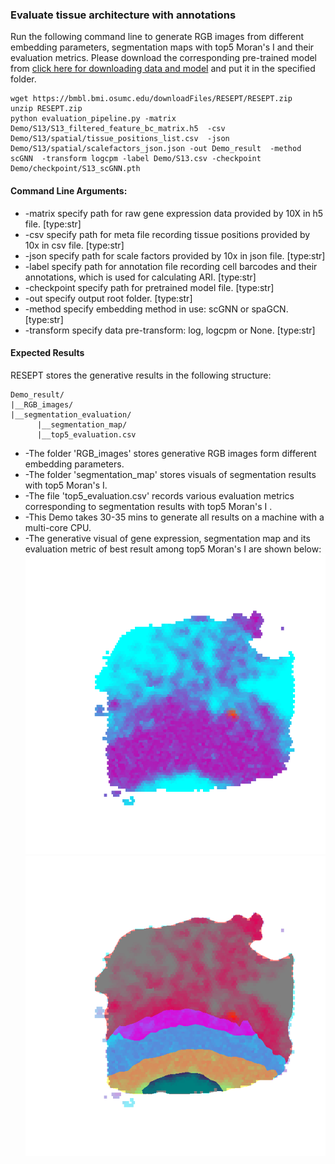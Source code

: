 ### Evaluate tissue architecture with annotations

Run the following command line to generate RGB images from different embedding parameters, segmentation maps with top5 Moran's I and their evaluation metrics.
Please download the corresponding pre-trained model from [click here for downloading data and model](https://bmbl.bmi.osumc.edu/downloadFiles/data_and_model/data_and_model.zip) and put it in the specified folder.

```
wget https://bmbl.bmi.osumc.edu/downloadFiles/RESEPT/RESEPT.zip 
unzip RESEPT.zip
python evaluation_pipeline.py -matrix Demo/S13/S13_filtered_feature_bc_matrix.h5  -csv Demo/S13/spatial/tissue_positions_list.csv  -json Demo/S13/spatial/scalefactors_json.json -out Demo_result  -method scGNN  -transform logcpm -label Demo/S13.csv -checkpoint Demo/checkpoint/S13_scGNN.pth
```

#### Command Line Arguments:

*	-matrix specify path for raw gene expression data provided by 10X in h5 file. [type:str]
*	-csv specify path for meta file recording tissue positions provided by 10x in csv file. [type:str]
*	-json specify path for scale factors provided by 10x in json file. [type:str]
*	-label specify path for annotation file recording cell barcodes and their annotations, which is used for calculating ARI. [type:str]
*	-checkpoint specify path for pretrained model file. [type:str]
*	-out specify output root folder. [type:str]
*	-method specify embedding method in use: scGNN or spaGCN. [type:str]
*	-transform specify data pre-transform: log, logcpm or None. [type:str]

#### Expected Results

RESEPT stores the generative results in the following structure:

   ```
   Demo_result/
   |__RGB_images/
   |__segmentation_evaluation/
         |__segmentation_map/
         |__top5_evaluation.csv
   ```

*	-The folder 'RGB_images' stores generative RGB images form different embedding parameters. 
*	-The folder 'segmentation_map' stores visuals of segmentation results with top5 Moran's I. 
*	-The file 'top5_evaluation.csv' records various evaluation metrics corresponding to segmentation results with top5 Moran's I .
*	-This Demo takes 30-35 mins to generate all results on a machine with a multi-core CPU.
*	-The generative visual of gene expression, segmentation map and its evaluation metric of best result among top5 Moran's I are shown below:
![](./pic/Evaluate_predictive_1.png) ![](./pic/Evaluate_predictive_2.png)
